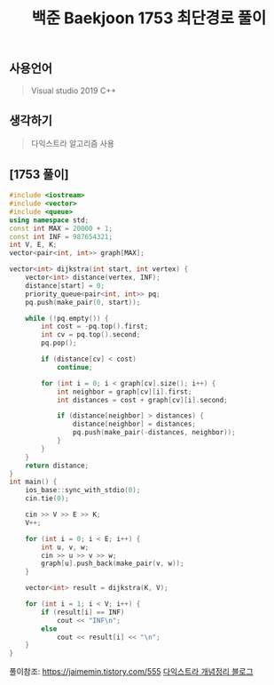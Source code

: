 ﻿---
title: "백준 Baekjoon 1753 최단경로 풀이"
categories: Algorithm
comments: true
---

## 사용언어
 > Visual studio 2019 C++ 

## 생각하기
  > 다익스트라 알고리즘 사용


## [1753 풀이]

```c++
#include <iostream>
#include <vector>
#include <queue>
using namespace std;
const int MAX = 20000 + 1;
const int INF = 987654321;
int V, E, K;
vector<pair<int, int>> graph[MAX];

vector<int> dijkstra(int start, int vertex) {
	vector<int> distance(vertex, INF);
	distance[start] = 0;
	priority_queue<pair<int, int>> pq;
	pq.push(make_pair(0, start));

	while (!pq.empty()) {
		int cost = -pq.top().first;
		int cv = pq.top().second;
		pq.pop();

		if (distance[cv] < cost)
			continue;

		for (int i = 0; i < graph[cv].size(); i++) {
			int neighbor = graph[cv][i].first;
			int distances = cost + graph[cv][i].second;

			if (distance[neighbor] > distances) {
				distance[neighbor] = distances;
				pq.push(make_pair(-distances, neighbor));
			}
		}
	}
	return distance;
}
int main() {
	ios_base::sync_with_stdio(0);
	cin.tie(0);

	cin >> V >> E >> K;
	V++;

	for (int i = 0; i < E; i++) {
		int u, v, w;
		cin >> u >> v >> w;
		graph[u].push_back(make_pair(v, w));
	}

	vector<int> result = dijkstra(K, V);

	for (int i = 1; i < V; i++) {
		if (result[i] == INF)
			cout << "INF\n";
		else
			cout << result[i] << "\n";
	}
}
```

풀이참조: <https://jaimemin.tistory.com/555>
[다익스트라 개념정리 블로그](http://blog.naver.com/PostView.nhn?blogId=kks227&logNo=220796029558&parentCategoryNo=299&categoryNo=&viewDate=&isShowPopularPosts=true&from=searchhttp://blog.naver.com/PostView.nhn?blogId=kks227,%20search)